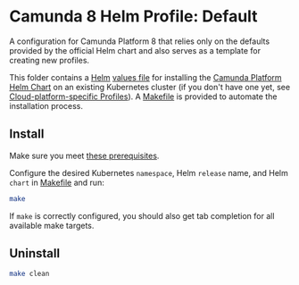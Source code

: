 # Camunda 8 Helm Profile: Default

A configuration for Camunda Platform 8
that relies only on the defaults provided by the official Helm chart
and also serves as a template for creating new profiles.

This folder contains a [Helm](https://helm.sh/) [values file](camunda-values.yaml)
for installing the [Camunda Platform Helm Chart](https://helm.camunda.io/)
on an existing Kubernetes cluster (if you don't have one yet, see [Cloud-platform-specific Profiles](https://github.com/camunda-community-hub/camunda-8-helm-profiles/blob/master/README.md#cloud-platform-specific-profiles)).
A [Makefile](Makefile) is provided to automate the installation process.

## Install

Make sure you meet [these prerequisites](https://github.com/camunda-community-hub/camunda-8-helm-profiles/blob/master/README.md#prerequisites).

Configure the desired Kubernetes `namespace`, Helm `release` name, and Helm `chart` in [Makefile](Makefile)
and run:

```sh
make
```

If `make` is correctly configured, you should also get tab completion for all available make targets.

## Uninstall
```sh
make clean
```
